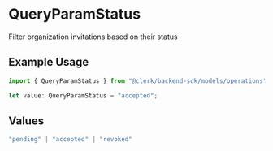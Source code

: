 # QueryParamStatus

Filter organization invitations based on their status

## Example Usage

```typescript
import { QueryParamStatus } from "@clerk/backend-sdk/models/operations";

let value: QueryParamStatus = "accepted";
```

## Values

```typescript
"pending" | "accepted" | "revoked"
```